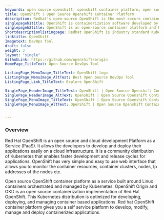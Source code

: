 ```yaml
---
keywords: open source openshift, openshift container platform, open source container platform, openshift vs kubernetes, red hat openshift container platform, red hat container platform
title: OpenShift | Open Source Openshift Container Platform
description: Redhat's open-source OpenShift is the most secure container platform. It is a cloud-based container orchestration system with the Kubernetes container platform.
singlepageh1title: OpenShift is containerization software developed by Red Hat.
singlepageh2title: OpenShift is an open-source container platform and Platform-as-a-Service (PaaS). It is a cloud-based container orchestration system for Kubernetes distribution.
Shortdescriptionlistingpage: Redhat OpenShift is industry standard Kubernetes distribution and a family of containerization software products. It focuses on user experience and app security.
linktitle: OpenShift
Imagetext: DevOps Tool
draft: false
weight: 3
layout: "single"
GithubLink: https://github.com/openshift/origin
HomePage_TitleText: Open Source DevOps Tool

ListingPage_MenuImage_TitleText: OpenShift logo
ListingPage_MenuImage_AltText: Best Open Source DevOps Tool
ListingPage_Link_TitleText: Explore OpenShift

SinglePage_HeaderImage_TitleText: OpenShift | Open Source Openshift Container Platform
SinglePage_HeaderImage_AltText: OpenShift | Open Source Openshift Container Platform
SinglePage_MenuImage_TitleText: OpenShift | Open Source Openshift Container Platform
SinglePage_MenuImage_AltText: OpenShift | Open Source Openshift Container Platform


---
```


### **Overview**

Red Hat OpenShift is an open source and cloud development Platform as a Service (PaaS). It allows the developers to develop and deploy their applications easily on a cloud infrastructure. It is a community distribution of Kubernetes that enables faster development and release cycles for applications. OpenShift has very simple and easy to use web interface that allows you to monitor the container resources, container clusters, nodes, Ip addresses of the nodes etc.

Open source OpenShift container platform as a service built around Linux containers orchestrated and managed by Kubernetes. OpenShift Origin and OKD is an open source containerization implementation of Red Hat OpenShift. This Kubernetes distribution is optimized for developing, deploying, and managing container based applications. Red hat OpenShift container platform gives you a self service platform to develop, modify, manage and deploy containerized applications.